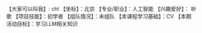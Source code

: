【大家可以叫我】: chl
【坐标】：北京
【专业/职业】：人工智能
【兴趣爱好】： 听歌
【项目技能】：初学者
【组队情况】：未组队
【本课程学习基础】：CV
【本期活动目标】：学习LLM相关知识
